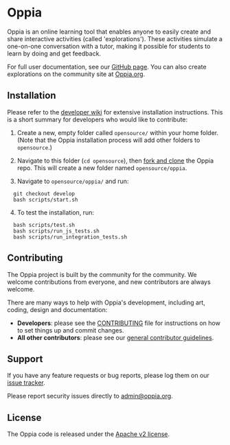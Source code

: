 # Oppia

Oppia is an online learning tool that enables anyone to easily create and share interactive activities (called 'explorations'). These activities simulate a one-on-one conversation with a tutor, making it possible for students to learn by doing and get feedback.

For full user documentation, see our [GitHub page](http://oppia.github.io/). You can also create explorations on the community site at [Oppia.org](https://www.oppia.org).


## Installation

Please refer to the [developer wiki](https://github.com/oppia/oppia/wiki) for extensive installation instructions. This is a short summary for developers who would like to contribute:

1. Create a new, empty folder called `opensource/` within your home folder. (Note that the Oppia installation process will add other folders to `opensource`.)

2. Navigate to this folder (`cd opensource`), then [fork and clone](https://help.github.com/articles/fork-a-repo/) the Oppia repo. This will create a new folder named `opensource/oppia`.

3. Navigate to `opensource/oppia/` and run:

  ```
    git checkout develop
    bash scripts/start.sh
  ```

4. To test the installation, run:

  ```
    bash scripts/test.sh
    bash scripts/run_js_tests.sh
    bash scripts/run_integration_tests.sh
  ```


## Contributing

The Oppia project is built by the community for the community. We welcome contributions from everyone, and new contributors are always welcome.

There are many ways to help with Oppia's development, including art, coding, design and documentation:

  * **Developers**: please see the [CONTRIBUTING](CONTRIBUTING.md) file for instructions on how to set things up and commit changes.
  * **All other contributors**: please see our [general contributor guidelines](https://github.com/oppia/oppia/wiki/Contributing-to-Oppia).


## Support

If you have any feature requests or bug reports, please log them on our [issue tracker](https://github.com/oppia/oppia/issues/new?title=Describe%20your%20feature%20request%20or%20bug%20report%20succinctly&body=If%20you%27d%20like%20to%20propose%20a%20feature,%20describe%20what%20you%27d%20like%20to%20see.%20Mock%20ups%20would%20be%20great!%0A%0AIf%20you%27re%20reporting%20a%20bug,%20please%20be%20sure%20to%20include%20the%20expected%20behaviour,%20the%20observed%20behaviour,%20and%20steps%20to%20reproduce%20the%20problem.%20Console%20copy-pastes%20and%20any%20background%20on%20the%20environment%20would%20also%20be%20helpful.%0A%0AThanks!).

Please report security issues directly to admin@oppia.org.


## License

The Oppia code is released under the [Apache v2 license](https://github.com/oppia/oppia/blob/master/LICENSE).
